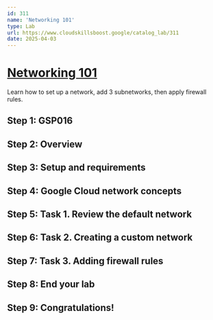 ```yaml
---
id: 311
name: 'Networking 101'
type: Lab
url: https://www.cloudskillsboost.google/catalog_lab/311
date: 2025-04-03
---
```


# [Networking 101](https://www.cloudskillsboost.google/catalog_lab/311)

Learn how to set up a network, add 3 subnetworks, then apply firewall rules.

## Step 1: GSP016

## Step 2: Overview

## Step 3: Setup and requirements

## Step 4: Google Cloud network concepts

## Step 5: Task 1. Review the default network

## Step 6: Task 2. Creating a custom network

## Step 7: Task 3. Adding firewall rules

## Step 8: End your lab

## Step 9: Congratulations!
